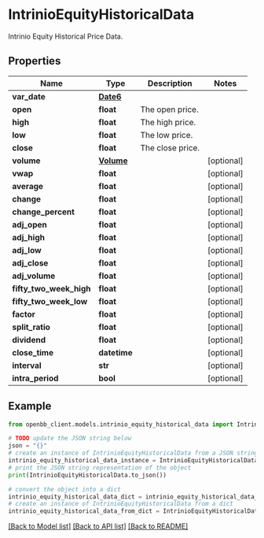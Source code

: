 # IntrinioEquityHistoricalData

Intrinio Equity Historical Price Data.

## Properties

Name | Type | Description | Notes
------------ | ------------- | ------------- | -------------
**var_date** | [**Date6**](Date6.md) |  | 
**open** | **float** | The open price. | 
**high** | **float** | The high price. | 
**low** | **float** | The low price. | 
**close** | **float** | The close price. | 
**volume** | [**Volume**](Volume.md) |  | [optional] 
**vwap** | **float** |  | [optional] 
**average** | **float** |  | [optional] 
**change** | **float** |  | [optional] 
**change_percent** | **float** |  | [optional] 
**adj_open** | **float** |  | [optional] 
**adj_high** | **float** |  | [optional] 
**adj_low** | **float** |  | [optional] 
**adj_close** | **float** |  | [optional] 
**adj_volume** | **float** |  | [optional] 
**fifty_two_week_high** | **float** |  | [optional] 
**fifty_two_week_low** | **float** |  | [optional] 
**factor** | **float** |  | [optional] 
**split_ratio** | **float** |  | [optional] 
**dividend** | **float** |  | [optional] 
**close_time** | **datetime** |  | [optional] 
**interval** | **str** |  | [optional] 
**intra_period** | **bool** |  | [optional] 

## Example

```python
from openbb_client.models.intrinio_equity_historical_data import IntrinioEquityHistoricalData

# TODO update the JSON string below
json = "{}"
# create an instance of IntrinioEquityHistoricalData from a JSON string
intrinio_equity_historical_data_instance = IntrinioEquityHistoricalData.from_json(json)
# print the JSON string representation of the object
print(IntrinioEquityHistoricalData.to_json())

# convert the object into a dict
intrinio_equity_historical_data_dict = intrinio_equity_historical_data_instance.to_dict()
# create an instance of IntrinioEquityHistoricalData from a dict
intrinio_equity_historical_data_from_dict = IntrinioEquityHistoricalData.from_dict(intrinio_equity_historical_data_dict)
```
[[Back to Model list]](../README.md#documentation-for-models) [[Back to API list]](../README.md#documentation-for-api-endpoints) [[Back to README]](../README.md)


